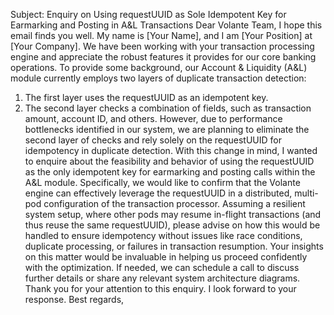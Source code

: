 Subject: Enquiry on Using requestUUID as Sole Idempotent Key for Earmarking and Posting in A&L Transactions
Dear Volante Team,
I hope this email finds you well. My name is [Your Name], and I am [Your Position] at [Your Company]. We have been working with your transaction processing engine and appreciate the robust features it provides for our core banking operations.
To provide some background, our Account & Liquidity (A&L) module currently employs two layers of duplicate transaction detection:
1.  The first layer uses the requestUUID as an idempotent key.
2.  The second layer checks a combination of fields, such as transaction amount, account ID, and others.
However, due to performance bottlenecks identified in our system, we are planning to eliminate the second layer of checks and rely solely on the requestUUID for idempotency in duplicate detection.
With this change in mind, I wanted to enquire about the feasibility and behavior of using the requestUUID as the only idempotent key for earmarking and posting calls within the A&L module. Specifically, we would like to confirm that the Volante engine can effectively leverage the requestUUID in a distributed, multi-pod configuration of the transaction processor. Assuming a resilient system setup, where other pods may resume in-flight transactions (and thus reuse the same requestUUID), please advise on how this would be handled to ensure idempotency without issues like race conditions, duplicate processing, or failures in transaction resumption.
Your insights on this matter would be invaluable in helping us proceed confidently with the optimization. If needed, we can schedule a call to discuss further details or share any relevant system architecture diagrams.
Thank you for your attention to this enquiry. I look forward to your response.
Best regards,